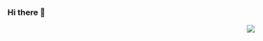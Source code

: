 ### Hi there 👋
<img align="right" src="https://github-readme-stats.vercel.app/api?username=DarckRM&show_icons=true&icon_color=CE1D2D&text_color=718096&bg_color=ffffff&hide_title=true" />
<!--
**DarckRM/DarckRM** is a ✨ _special_ ✨ repository because its `README.md` (this file) appears on your GitHub profile.

Here are some ideas to get you started:

- 🔭 I’m currently working on ...
- 🌱 I’m currently learning ...
- 👯 I’m looking to collaborate on ...
- 🤔 I’m looking for help with ...
- 💬 Ask me about ...
- 📫 How to reach me: ...
- 😄 Pronouns: ...
- ⚡ Fun fact: ...
-->

